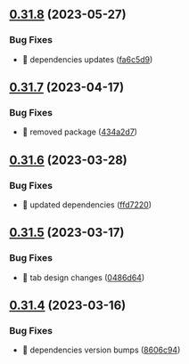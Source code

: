 ## [0.31.8](https://github.com/oguzkaganeren/manjaro-starter/compare/v0.31.7...v0.31.8) (2023-05-27)


### Bug Fixes

* 🐛 dependencies updates ([fa6c5d9](https://github.com/oguzkaganeren/manjaro-starter/commit/fa6c5d9f80e9cbe48a482df8f8ddf633a98e79b3))



## [0.31.7](https://github.com/oguzkaganeren/manjaro-starter/compare/v0.31.6...v0.31.7) (2023-04-17)


### Bug Fixes

* 🐛 removed package ([434a2d7](https://github.com/oguzkaganeren/manjaro-starter/commit/434a2d70e8ac5ef6b1d6e7439713b03303772d17))



## [0.31.6](https://github.com/oguzkaganeren/manjaro-starter/compare/v0.31.5...v0.31.6) (2023-03-28)


### Bug Fixes

* 🐛 updated dependencies ([ffd7220](https://github.com/oguzkaganeren/manjaro-starter/commit/ffd7220d55db2794acdac394352d32b31902a1d6))



## [0.31.5](https://github.com/oguzkaganeren/manjaro-starter/compare/v0.31.4...v0.31.5) (2023-03-17)


### Bug Fixes

* 🐛 tab design changes ([0486d64](https://github.com/oguzkaganeren/manjaro-starter/commit/0486d645481577a96265e4ececcac5aaf18cc648))



## [0.31.4](https://github.com/oguzkaganeren/manjaro-starter/compare/v0.31.3...v0.31.4) (2023-03-16)


### Bug Fixes

* 🐛 dependencies version bumps ([8606c94](https://github.com/oguzkaganeren/manjaro-starter/commit/8606c94951fa861c3e0f7ab3c3311193746d2a1c))



